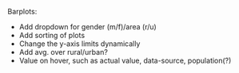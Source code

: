 Barplots:

- Add dropdown for gender (m/f)/area (r/u)
- Add sorting of plots
- Change the y-axis limits dynamically
- Add avg. over rural/urban?
- Value on hover, such as actual value, data-source, population(?)
